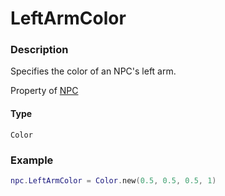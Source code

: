 # LeftArmColor
### Description
Specifies the color of an NPC's left arm.

Property of [NPC](/classes/NPC/)

#### Type
`Color`

### Example
```lua
npc.LeftArmColor = Color.new(0.5, 0.5, 0.5, 1)
```